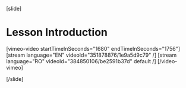 [slide]
# Lesson Introduction

[vimeo-video startTimeInSeconds="1680" endTimeInSeconds="1756"]
[stream language="EN" videoId="351878876/1e9a5d9c79"  /]
[stream language="RO" videoId="384850106/be2591b37d" default /]
[/video-vimeo]

[/slide]